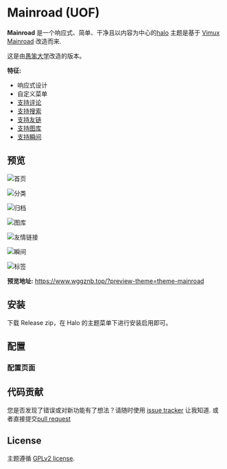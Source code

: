 # Mainroad (UOF)

**Mainroad** 是一个响应式、简单、干净且以内容为中心的[halo](https://halo.run/) 主题是基于
[Vimux Mainroad](https://github.com/Vimux/Mainroad) 改造而来.

这是由[愚笨大学](https://uof.edu.kg/)改造的版本。

**特征:**

- 响应式设计
- 自定义菜单
- [支持评论](https://github.com/halo-dev/plugin-comment-widget)
- [支持搜索](https://github.com/halo-dev/plugin-search-widget)
- [支持友链](https://github.com/halo-sigs/plugin-links)
- [支持图库](https://github.com/halo-sigs/plugin-photos)
- [支持瞬间](https://github.com/halo-sigs/plugin-moments)

## 预览

![首页](./images/theme-mainroad-1.jpeg)

![分类](./images/theme-mainroad-2.jpeg)

![归档](./images/theme-mainroad-3.jpeg)

![图库](./images/theme-mainroad-4.jpeg)

![友情链接](./images/theme-mainroad-5.jpeg)

![瞬间](./images/theme-mainroad-6.jpeg)

![标签](./images/theme-mainroad-7.jpeg)

**预览地址:**
https://www.wggznb.top/?preview-theme=theme-mainroad

## 安装

下载 Release zip，在 Halo 的主题菜单下进行安装启用即可。

## 配置

### 配置页面

## 代码贡献

您是否发现了错误或对新功能有了想法？请随时使用
[issue tracker](https://github.com/liuchangfitcloud/theme-mainroad/issues) 让我知道. 或者直接提交[pull request](https://github.com/liuchangfitcloud/theme-mainroad/pulls)

## License

主题遵循 [GPLv2 license](https://github.com/liuchangfitcloud/theme-mainroad/blob/master/LICENSE.md).

